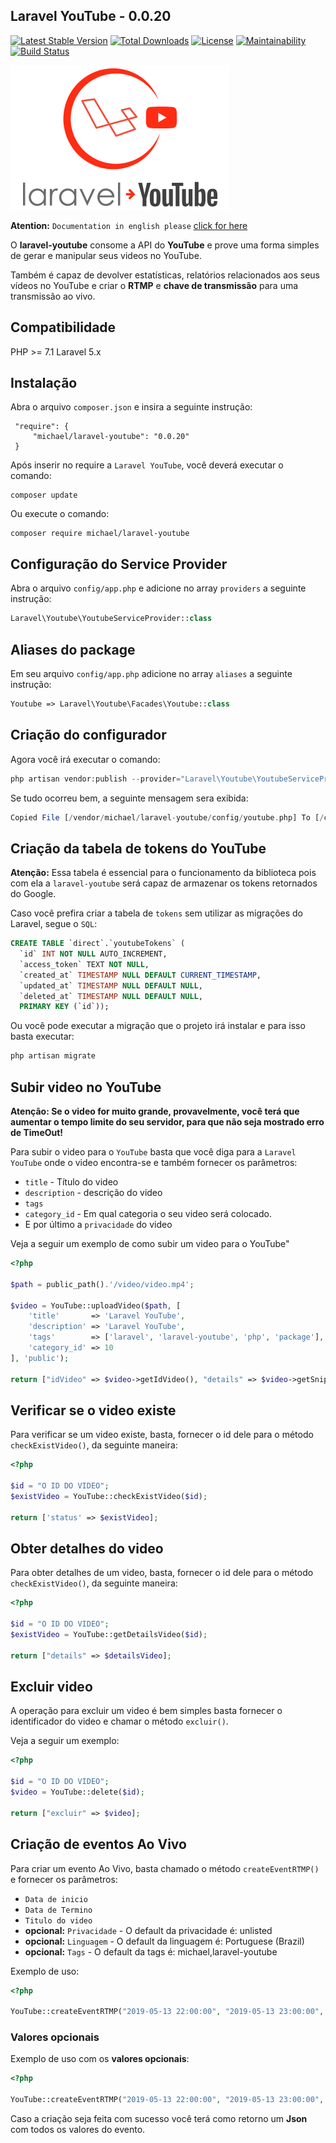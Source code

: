 ## Laravel YouTube - 0.0.20

[![Latest Stable Version](https://poser.pugx.org/michael/laravel-youtube/v/stable)](https://packagist.org/packages/michael/laravel-youtube)
[![Total Downloads](https://poser.pugx.org/michael/laravel-youtube/downloads)](https://packagist.org/packages/michael/laravel-youtube)
[![License](https://poser.pugx.org/michael/laravel-youtube/license)](https://packagist.org/packages/michael/laravel-youtube)
[![Maintainability](https://api.codeclimate.com/v1/badges/bd5c0e5e25ae75c7189c/maintainability)](https://codeclimate.com/github/michaeldouglas/laravel-youtube/maintainability)
[![Build Status](https://travis-ci.org/michaeldouglas/laravel-youtube.svg?branch=master)](https://travis-ci.org/michaeldouglas/laravel-youtube)

![Laravel YouTube](logo.png)

**Atention:** `Documentation in english please` [click for here](README-EN.md)

O **laravel-youtube** consome a API do **YouTube** e prove uma forma simples de 
gerar e manipular seus videos no YouTube. 

Também é capaz de devolver estatísticas, relatórios relacionados aos seus 
vídeos no YouTube e criar o **RTMP** e **chave de transmissão** para uma transmissão
 ao vivo.

## Compatibilidade

 PHP >= 7.1
 Laravel 5.x
 
 
 ## Instalação
 
Abra o arquivo `composer.json` e insira a seguinte instrução:
 
     "require": {
         "michael/laravel-youtube": "0.0.20"
     }
     
     
Após inserir no require a `Laravel YouTube`, você deverá executar o comando:

    composer update
    
    
Ou execute o comando:

    composer require michael/laravel-youtube
    

## Configuração do Service Provider

Abra o arquivo `config/app.php` e adicione no array `providers` a seguinte instrução:

```php
Laravel\Youtube\YoutubeServiceProvider::class
```

## Aliases do package

Em seu arquivo `config/app.php` adicione no array `aliases` a seguinte instrução:

```php
Youtube => Laravel\Youtube\Facades\Youtube::class
```
    
## Criação do configurador

Agora você irá executar o comando:

```php
php artisan vendor:publish --provider="Laravel\Youtube\YoutubeServiceProvider"
```

Se tudo ocorreu bem, a seguinte mensagem sera exibida:

```php
Copied File [/vendor/michael/laravel-youtube/config/youtube.php] To [/config/youtube.php]
```

## Criação da tabela de tokens do YouTube

**Atenção:** Essa tabela é essencial para o funcionamento da biblioteca pois
com ela a `laravel-youtube` será capaz de armazenar os tokens retornados
do Google.

Caso você prefira criar a tabela de `tokens` sem utilizar as migrações do 
Laravel, segue o `SQL`:


```sql
CREATE TABLE `direct`.`youtubeTokens` (
  `id` INT NOT NULL AUTO_INCREMENT,
  `access_token` TEXT NOT NULL,
  `created_at` TIMESTAMP NULL DEFAULT CURRENT_TIMESTAMP,
  `updated_at` TIMESTAMP NULL DEFAULT NULL,
  `deleted_at` TIMESTAMP NULL DEFAULT NULL,
  PRIMARY KEY (`id`));
```

Ou você pode executar a migração que o projeto irá instalar e para isso basta executar:

```bash
php artisan migrate
```

## Subir video no YouTube

**Atenção: Se o video for muito grande, provavelmente, você terá que aumentar o tempo limite do seu servidor, para que não seja mostrado erro de TimeOut!**

Para subir o video para o `YouTube` basta que você diga para a `Laravel YouTube` onde o video encontra-se e também fornecer os parâmetros:

  - `title` - Título do video
  - `description` - descrição do video
  - `tags`
  - `category_id` - Em qual categoria o seu video será colocado.
  - E por último a `privacidade` do video
    
Veja a seguir um exemplo de como subir um video para o YouTube"

```php
<?php

$path = public_path().'/video/video.mp4';

$video = YouTube::uploadVideo($path, [
    'title'       => 'Laravel YouTube',
    'description' => 'Laravel YouTube',
    'tags'	      => ['laravel', 'laravel-youtube', 'php', 'package'],
    'category_id' => 10
], 'public');

return ["idVideo" => $video->getIdVideo(), "details" => $video->getSnippet()];
```

## Verificar se o video existe

Para verificar se um video existe, basta, fornecer o id dele para 
o método `checkExistVideo()`, da seguinte maneira:

```php
<?php 

$id = "O ID DO VIDEO";
$existVideo = YouTube::checkExistVideo($id);

return ['status' => $existVideo];
```

## Obter detalhes do video

Para obter detalhes de um video, basta, fornecer o id dele para 
o método `checkExistVideo()`, da seguinte maneira:

```php
<?php 

$id = "O ID DO VIDEO";
$existVideo = YouTube::getDetailsVideo($id);

return ["details" => $detailsVideo];
```

## Excluir video

A operação para excluir um video é bem simples basta fornecer o identificador do video e chamar o método `excluir()`.

Veja a seguir um exemplo:

```php
<?php 

$id = "O ID DO VIDEO";
$video = YouTube::delete($id);

return ["excluir" => $video];
```

## Criação de eventos Ao Vivo

Para criar um evento Ao Vivo, basta chamado o método `createEventRTMP()`
e fornecer os parâmetros:

  - `Data de inicio`
  - `Data de Termino`
  - `Titulo do video`
  - **opcional:** `Privacidade` - O default da privacidade é: unlisted
  - **opcional:** `Linguagem` - O default da linguagem é: Portuguese (Brazil)
  - **opcional:** `Tags` - O default da tags é: michael,laravel-youtube
  
Exemplo de uso:

```php
<?php 

YouTube::createEventRTMP("2019-05-13 22:00:00", "2019-05-13 23:00:00", "Evento teste");
```

### Valores opcionais

Exemplo de uso com os **valores opcionais**:

```php
<?php 

YouTube::createEventRTMP("2019-05-13 22:00:00", "2019-05-13 23:00:00", "Evento teste", "unlisted", "Portuguese (Brazil)", "michael,laravel-youtube");
```

Caso a criação seja feita com sucesso você terá como retorno um 
**Json** com todos os valores do evento.